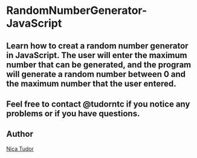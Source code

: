 # RandomNumberGenerator-JavaScript
Learn how to creat a random number generator in JavaScript.
The user will enter the maximum number that can be generated,
and the program will generate a random number between 0 and
the maximum number that the user entered.
-------
Feel free to contact @tudorntc if you notice any problems or if you have questions.
-----
Author
------
[Nica Tudor](https://github.com/tudorntc)
